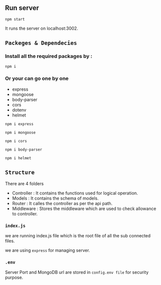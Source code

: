 ## Run server

```
npm start
```

It runs the server on localhost:3002.

## `Packeges & Dependecies`

### Install all the required packages by :

```
npm i
```
### Or your can go one by one
<ul>
<li> express </li>
<li> mongoose </li>
<li> body-parser </li>
<li> cors </li>
<li> dotenv </li>
<li> helmet </li>
</ul>

```
npm i express
```
```
npm i mongoose
```

```
npm i cors
```
```
npm i body-parser
```
```
npm i helmet
```

## `Structure`

There are 4 folders
<ul>
<li> Controller : It contains the functions used for logical operation.  </li>
<li> Models : It contains the schema of models. </li>
<li> Router : It calles the controller as per the api path. </li>
<li> Middleware : Stores the middleware which are used to check allowance to controller. </li>
</ul>

### `index.js`
we are running index.js file which is the root file of all the sub connected files.

we are using `express` for managing server.

### `.env`

Server Port and MongoDB url are stored in `config.env file` for security purpose.

